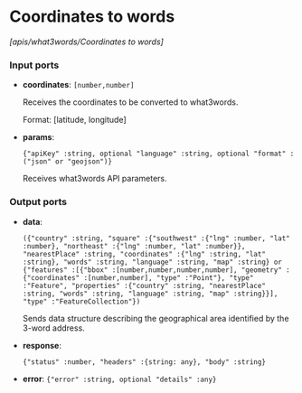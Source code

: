 # Coordinates to words

_[apis/what3words/Coordinates to words]_

### Input ports

* __coordinates__: ` [number,number] `


    Receives the coordinates to be converted to what3words.  
      
    Format: [latitude, longitude]  


* __params__: 
    ```
    {"apiKey" :string, optional "language" :string, optional "format" :("json" or "geojson")}
    ```


    Receives what3words API parameters.  

### Output ports

* __data__: 
    ```
    ({"country" :string, "square" :{"southwest" :{"lng" :number, "lat" :number}, "northeast" :{"lng" :number, "lat" :number}}, "nearestPlace" :string, "coordinates" :{"lng" :string, "lat" :string}, "words" :string, "language" :string, "map" :string} or {"features" :[{"bbox" :[number,number,number,number], "geometry" :{"coordinates" :[number,number], "type" :"Point"}, "type" :"Feature", "properties" :{"country" :string, "nearestPlace" :string, "words" :string, "language" :string, "map" :string}}], "type" :"FeatureCollection"})
    ```


    Sends data structure describing the geographical area identified by the 3-word address.  


* __response__: 
    ```
    {"status" :number, "headers" :{string: any}, "body" :string}
    ```


* __error__: ` {"error" :string, optional "details" :any} `


